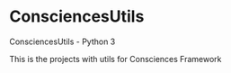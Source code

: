 # ConsciencesUtils

ConsciencesUtils - Python 3

This is the projects with utils for Consciences Framework
